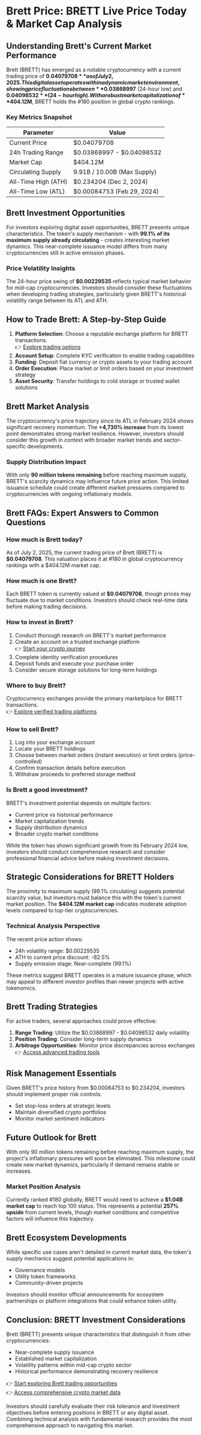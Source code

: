 # Brett Price: BRETT Live Price Today & Market Cap Analysis

## Understanding Brett's Current Market Performance

Brett (BRETT) has emerged as a notable cryptocurrency with a current trading price of **$0.04079708** as of July 2, 2025. This digital asset operates within a dynamic market environment, showing price fluctuations between **$0.03868997** (24-hour low) and **$0.04098532** (24-hour high). With a robust market capitalization of **$404.12M**, BRETT holds the #180 position in global crypto rankings.

### Key Metrics Snapshot

| Parameter               | Value                          |
|------------------------|--------------------------------|
| Current Price          | $0.04079708                    |
| 24h Trading Range      | $0.03868997 - $0.04098532      |
| Market Cap             | $404.12M                       |
| Circulating Supply     | 9.91B / 10.00B (Max Supply)    |
| All-Time High (ATH)    | $0.234204 (Dec 2, 2024)        |
| All-Time Low (ATL)     | $0.00084753 (Feb 29, 2024)     |

## Brett Investment Opportunities

For investors exploring digital asset opportunities, BRETT presents unique characteristics. The token's supply mechanism - with **99.1% of its maximum supply already circulating** - creates interesting market dynamics. This near-complete issuance model differs from many cryptocurrencies still in active emission phases.

### Price Volatility Insights

The 24-hour price swing of **$0.00229535** reflects typical market behavior for mid-cap cryptocurrencies. Investors should consider these fluctuations when developing trading strategies, particularly given BRETT's historical volatility range between its ATL and ATH.

## How to Trade Brett: A Step-by-Step Guide

1. **Platform Selection**: Choose a reputable exchange platform for BRETT transactions.  
👉 [Explore trading options](https://bit.ly/okx-bonus)  
2. **Account Setup**: Complete KYC verification to enable trading capabilities  
3. **Funding**: Deposit fiat currency or crypto assets to your trading account  
4. **Order Execution**: Place market or limit orders based on your investment strategy  
5. **Asset Security**: Transfer holdings to cold storage or trusted wallet solutions  

## Brett Market Analysis

The cryptocurrency's price trajectory since its ATL in February 2024 shows significant recovery momentum. The **+4,730% increase** from its lowest point demonstrates strong market resilience. However, investors should consider this growth in context with broader market trends and sector-specific developments.

### Supply Distribution Impact

With only **90 million tokens remaining** before reaching maximum supply, BRETT's scarcity dynamics may influence future price action. This limited issuance schedule could create different market pressures compared to cryptocurrencies with ongoing inflationary models.

## Brett FAQs: Expert Answers to Common Questions

### How much is Brett today?

As of July 2, 2025, the current trading price of Brett (BRETT) is **$0.04079708**. This valuation places it at #180 in global cryptocurrency rankings with a $404.12M market cap.

### How much is one Brett?

Each BRETT token is currently valued at **$0.04079708**, though prices may fluctuate due to market conditions. Investors should check real-time data before making trading decisions.

### How to invest in Brett?

1. Conduct thorough research on BRETT's market performance  
2. Create an account on a trusted exchange platform  
👉 [Start your crypto journey](https://bit.ly/okx-bonus)  
3. Complete identity verification procedures  
4. Deposit funds and execute your purchase order  
5. Consider secure storage solutions for long-term holdings  

### Where to buy Brett?

Cryptocurrency exchanges provide the primary marketplace for BRETT transactions.  
👉 [Explore verified trading platforms](https://bit.ly/okx-bonus)  

### How to sell Brett?

1. Log into your exchange account  
2. Locate your BRETT holdings  
3. Choose between market orders (instant execution) or limit orders (price-controlled)  
4. Confirm transaction details before execution  
5. Withdraw proceeds to preferred storage method  

### Is Brett a good investment?

BRETT's investment potential depends on multiple factors:
- Current price vs historical performance
- Market capitalization trends
- Supply distribution dynamics
- Broader crypto market conditions

While the token has shown significant growth from its February 2024 low, investors should conduct comprehensive research and consider professional financial advice before making investment decisions.

## Strategic Considerations for BRETT Holders

The proximity to maximum supply (99.1% circulating) suggests potential scarcity value, but investors must balance this with the token's current market position. The **$404.12M market cap** indicates moderate adoption levels compared to top-tier cryptocurrencies.

### Technical Analysis Perspective

The recent price action shows:
- 24h volatility range: $0.00229535
- ATH to current price discount: -82.5%
- Supply emission stage: Near-complete (99.1%)

These metrics suggest BRETT operates in a mature issuance phase, which may appeal to different investor profiles than newer projects with active tokenomics.

## Brett Trading Strategies

For active traders, several approaches could prove effective:
1. **Range Trading**: Utilize the $0.03868997 - $0.04098532 daily volatility  
2. **Position Trading**: Consider long-term supply dynamics  
3. **Arbitrage Opportunities**: Monitor price discrepancies across exchanges  
👉 [Access advanced trading tools](https://bit.ly/okx-bonus)  

## Risk Management Essentials

Given BRETT's price history from $0.00084753 to $0.234204, investors should implement proper risk controls:
- Set stop-loss orders at strategic levels
- Maintain diversified crypto portfolios
- Monitor market sentiment indicators

## Future Outlook for Brett

With only 90 million tokens remaining before reaching maximum supply, the project's inflationary pressures will soon be eliminated. This milestone could create new market dynamics, particularly if demand remains stable or increases.

### Market Position Analysis

Currently ranked #180 globally, BRETT would need to achieve a **$1.04B market cap** to reach top 100 status. This represents a potential **257% upside** from current levels, though market conditions and competitive factors will influence this trajectory.

## Brett Ecosystem Developments

While specific use cases aren't detailed in current market data, the token's supply mechanics suggest potential applications in:
- Governance models
- Utility token frameworks
- Community-driven projects

Investors should monitor official announcements for ecosystem partnerships or platform integrations that could enhance token utility.

## Conclusion: BRETT Investment Considerations

Brett (BRETT) presents unique characteristics that distinguish it from other cryptocurrencies:
- Near-complete supply issuance
- Established market capitalization
- Volatility patterns within mid-cap crypto sector
- Historical performance demonstrating recovery resilience

👉 [Start exploring Brett trading opportunities](https://bit.ly/okx-bonus)  
👉 [Access comprehensive crypto market data](https://bit.ly/okx-bonus)  

Investors should carefully evaluate their risk tolerance and investment objectives before entering positions in BRETT or any digital asset. Combining technical analysis with fundamental research provides the most comprehensive approach to navigating this market.